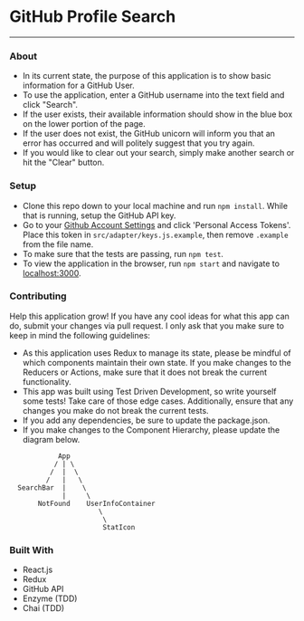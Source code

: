 # GitHub Profile Search
___

### About
* In its current state, the purpose of this application is to show basic
information for a GitHub User.
* To use the application, enter a GitHub username into the text field and click
"Search".
* If the user exists, their available information should show in the blue box on
the lower portion of the page.
* If the user does not exist, the GitHub unicorn will inform you that an error has
occurred and will politely suggest that you try again.
* If you would like to clear out your search, simply make another search or hit
the "Clear" button.

### Setup
* Clone this repo down to your local machine and run `npm install`. While that is
running, setup the GitHub API key.
* Go to your [Github Account Settings](https://github.com/settings/tokens) and
click 'Personal Access Tokens'. Place this token in
`src/adapter/keys.js.example`, then remove `.example` from the file name.
* To make sure that the tests are passing, run `npm test`.
* To view the application in the browser, run `npm start` and navigate to
[localhost:3000](http://localhost:3000).

### Contributing
Help this application grow! If you have any cool ideas for what this app can do,
submit your changes via pull request. I only ask that you make sure to keep in
mind the following guidelines:

* As this application uses Redux to manage its state, please be mindful of which
components maintain their own state. If you make changes to the  Reducers or
Actions, make sure that it does not break the current functionality.
* This app was built using Test Driven Development, so write yourself some tests!
Take care of those edge cases. Additionally, ensure that any changes you make do
not break the current tests.
* If you add any dependencies, be sure to update the package.json.
* If you make changes to the Component Hierarchy, please update the diagram below.

```
            App
           / | \
          /  |  \
         /   |   \
  SearchBar  |    \
             |     \
       NotFound    UserInfoContainer
                      \
                       \
                       StatIcon
```

### Built With
* React.js
* Redux
* GitHub API
* Enzyme (TDD)
* Chai (TDD)
